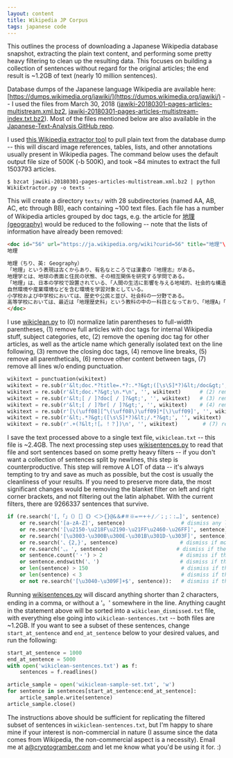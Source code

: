 ```yaml
---
layout: content
title: Wikipedia JP Corpus
tags: japanese code 
---
```

This outlines the process of downloading a Japanese Wikipedia database snapshot, extracting the plain text content, and performing some pretty heavy filtering to clean up the resulting data. This focuses on building a collection of sentences without regard for the original articles; the end result is ~1.2GB of text (nearly 10 million sentences).

Database dumps of the Japanese language Wikipedia are available here: [https://dumps.wikimedia.org/jawiki/](https://dumps.wikimedia.org/jawiki/) -- I used the files from March 30, 2018 ([jawiki-20180301-pages-articles-multistream.xml.bz2](https://dumps.wikimedia.org/jawiki/20180301/jawiki-20180301-pages-articles-multistream.xml.bz2), [jawiki-20180301-pages-articles-multistream-index.txt.bz2](https://dumps.wikimedia.org/jawiki/20180301/jawiki-20180301-pages-articles-multistream-index.txt.bz2)). Most of the files mentioned below are also available in the [Japanese-Text-Analysis GitHub repo](https://github.com/cryptogramber/Japanese-Text-Analysis/tree/master/wiki-jp-corpus).

I used [this Wikipedia extractor tool](https://github.com/bwbaugh/wikipedia-extractor) to pull plain text from the database dump -- this will discard image references, tables, lists, and other annotations usually present in Wikipedia pages. The command below uses the default output file size of 500K (-b 500K), and took ~84 minutes to extract the full 1503793 articles.

```terminal
$ bzcat jawiki-20180301-pages-articles-multistream.xml.bz2 | python WikiExtractor.py -o texts -
```

This will create a directory <code>texts/</code> with 28 subdirectories (named AA, AB, AC, etc through BB), each containing ~100 text files. Each file has a number of Wikipedia articles grouped by doc tags, e.g. the article for [地理 (geography)](https://ja.wikipedia.org/wiki?curid=56) would be reduced to the following -- note that the lists of information have already been removed:

```html
<doc id="56" url="https://ja.wikipedia.org/wiki?curid=56" title="地理"\>
地理

地理（ちり、英: Geography）
「地理」という表現は古くからあり、有名なところでは漢書の『地理志』がある。 
地理学とは、地球の表面と住民の状態、その相互関係を研究する学問である。
「地理」は、日本の学校で設置されている、「人間の生活に影響を与える地域的、社会的な構造」を学ぶための科目である。 
自然環境や産業環境などを含む環境を学習対象としている。
小学校および中学校においては、歴史や公民と並び、社会科の一分野である。
高等学校においては、最近は「地理歴史科」という教科の中の一科目となっており、「地理A」「地理B」に細分されている。
</doc>
```

I use [wikiclean.py](https://github.com/cryptogramber/Japanese-Text-Analysis/blob/master/wiki-jp-corpus/wikiclean.py) to (0) normalize latin parentheses to full-width parentheses, (1) remove full articles with doc tags for internal Wikipedia stuff, subject categories, etc, (2) remove the opening doc tag for other articles, as well as the article name which generally isolated text on the line following, (3) remove the closing doc tags, (4) remove line breaks, (5) remove all parentheticals, (6) remove other content between tags, (7) remove all lines w/o ending punctuation.

```python
wikitext = punctuation(wikitext)
wikitext = re.sub(r'&lt;doc.*?title=.*?:.*?&gt;([\s\S]*?)&lt;/doc&gt;', '', wikitext)   # (1) remove cat/wiki/img entries
wikitext = re.sub(r'&lt;doc.*?&gt;\n.*\n', '', wikitext)      # (2) remove opening doc tags & title on next line
wikitext = re.sub(r'&lt;[ / ]?doc[ / ]?&gt;', '', wikitext)   # (3) remove closing doc tags
wikitext = re.sub(r'&lt;[ / ]?br[ / ]?&gt;', '', wikitext)    # (4) remove all variation of linebreaks
wikitext = re.sub(r'[\(\uff08][^\(\uff08\)\uff09]*[\)\uff09]', '', wikitext) # (5) remove parentheticals
wikitext = re.sub(r'&lt;.*?&gt;([\s\S]*?)&lt;/.*?&gt;', '', wikitext)   # (6) remove other content between tags
wikitext = re.sub(r'.+(?&lt;![。！？])\n', '', wikitext)        # (7) remove all lines w/o ending punctuation
```

I save the text processed above to a single text file, <code>wikiclean.txt</code> -- this file is ~2.4GB. The next processing step uses [wikisentences.py](https://github.com/cryptogramber/Japanese-Text-Analysis/blob/master/wiki-jp-corpus/wikisentences.py) to read that file and sort sentences based on some pretty heavy filters -- if you don't want a collection of sentences split by newlines, this step is counterproductive. This step will remove A LOT of data -- it's always tempting to try and save as much as possible, but the cost is usually the cleanliness of your results. If you need to preserve more data, the most significant changes would be removing the blanket filter on left and right corner brackets, and not filtering out the latin alphabet. With the current filters, there are 9266337 sentences that survive.

```python
if (re.search('[,「」（）［］《》＜＞{}@&＆#＃※=＝+＋/／；;：:…]', sentence)     # dismiss brackets, etc
    or re.search('[a-zA-Z]', sentence)                  # dismiss any latin alphabet characters
    or re.search('[\u2150-\u218F\u2190-\u21FF\u2460-\u26FF]', sentence)     # shapes, icons, etc
    or re.search('[\u3003-\u300B\u300E-\u301B\u301D-\u303F]', sentence)     # shapes, icons, etc
    or re.search('、{2,}', sentence)                    # dismiss if more than 2 、in a row
    or re.search('、。', sentence)                      # dismiss if the pattern 、。 is found
    or sentence.count('・') > 2                         # dismiss if there are more than 2 dots
    or sentence.endswith('、')                          # dismiss if the line ends with 、
    or len(sentence) > 150                              # dismiss if the line is more than 150 chars
    or len(sentence) < 3                                # dismiss if the line is less than 3 chars
    or not re.search('[\u3040-\u309F]+$', sentence)):   # dismiss if the line doesn't end w/kana
```

Running [wikisentences.py](https://github.com/cryptogramber/Japanese-Text-Analysis/blob/master/wiki-jp-corpus/wikisentences.py) will discard anything shorter than 2 characters, ending in a comma, or without a '。' somewhere in the line. Anything caught in the statement above will be sorted into a <code>wikiclean_dismissed.txt</code> file, with everything else going into <code>wikiclean-sentences.txt</code> -- both files are ~1.2GB. If you want to see a subset of these sentences, change <code>start_at_sentence</code> and <code>end_at_sentence</code> below to your desired values, and run the following:

```python
start_at_sentence = 1000
end_at_sentence = 5000
with open('wikiclean-sentences.txt') as f:
    sentences = f.readlines()

article_sample = open('wikiclean-sample-set.txt', 'w')
for sentence in sentences[start_at_sentence:end_at_sentence]:
    article_sample.write(sentence)
article_sample.close()
```

The instructions above should be sufficient for replicating the filtered subset of sentences in <code>wikiclean-sentences.txt</code>, but I'm happy to share mine if your interest is non-commercial in nature (I assume since the data comes from Wikipedia, the non-commercial aspect is a necessity). Email me at a@cryptogramber.com and let me know what you'd be using it for. :)